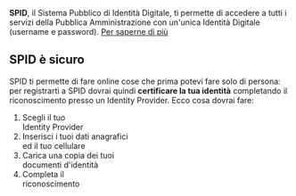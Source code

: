 **SPID**, il Sistema Pubblico di Identità Digitale, ti permette di accedere a tutti i servizi della Pubblica Amministrazione con un'unica Identità Digitale (username e password). [Per saperne di più](https://www.cartaidentita.interno.gov.it)

## SPID è sicuro

SPID ti permette di fare online cose che prima potevi fare solo di persona: per registrarti a SPID dovrai quindi **certificare la tua identità** completando il riconoscimento presso un Identity Provider. Ecco cosa dovrai fare:

1. Scegli il tuo  
Identity Provider
2. Inserisci i tuoi dati anagrafici   
ed il tuo cellulare
3. Carica una copia dei tuoi   
documenti d'identità
4. Completa il   
riconoscimento
